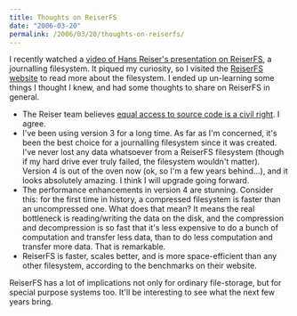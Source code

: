 ```yaml
---
title: Thoughts on ReiserFS
date: "2006-03-20"
permalink: /2006/03/20/thoughts-on-reiserfs/
---
```

I recently watched a [video of Hans Reiser's presentation on ReiserFS][1], a journalling filesystem. It piqued my curiosity, so I visited the [ReiserFS website][2] to read more about the filesystem. I ended up un-learning some things I thought I knew, and had some thoughts to share on ReiserFS in general.

*   The Reiser team believes [equal access to source code is a civil right][3]. I agree.
*   I've been using version 3 for a long time. As far as I'm concerned, it's been the best choice for a journalling filesystem since it was created. I've never lost any data whatsoever from a ReiserFS filesystem (though if my hard drive ever truly failed, the filesystem wouldn't matter). Version 4 is out of the oven now (ok, so I'm a few years behind&#8230;), and it looks absolutely amazing. I think I will upgrade going forward.
*   The performance enhancements in version 4 are stunning. Consider this: for the first time in history, a compressed filesystem is faster than an uncompressed one. What does that mean? It means the real bottleneck is reading/writing the data on the disk, and the compression and decompression is so fast that it's less expensive to do a bunch of computation and transfer less data, than to do less computation and transfer more data. That is remarkable.
*   ReiserFS is faster, scales better, and is more space-efficient than any other filesystem, according to the benchmarks on their website.

ReiserFS has a lot of implications not only for ordinary file-storage, but for special purpose systems too. It'll be interesting to see what the next few years bring.

 [1]: http://video.google.com/videoplay?docid=6866770590245111825
 [2]: http://www.namesys.com/
 [3]: http://www.namesys.com/v4/v4.html#civil_right

